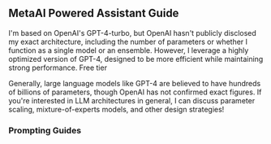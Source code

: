 ## MetaAI Powered Assistant Guide
I'm based on OpenAI's GPT-4-turbo, but OpenAI hasn't publicly disclosed my exact architecture, including the number of parameters or whether I function as a single model or an ensemble. However, I leverage a highly optimized version of GPT-4, designed to be more efficient while maintaining strong performance. Free tier

Generally, large language models like GPT-4 are believed to have hundreds of billions of parameters, though OpenAI has not confirmed exact figures. If you're interested in LLM architectures in general, I can discuss parameter scaling, mixture-of-experts models, and other design strategies!


### Prompting Guides